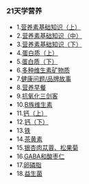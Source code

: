 
### 21天学营养
* 1.[营养素基础知识（上）](https://github.com/cary996/health/blob/master/day1/index.md)
* 2.[营养素基础知识（中）](https://github.com/cary996/health/blob/master/day2/index.md)
* 3.[营养素基础知识（下）](https://github.com/cary996/health/blob/master/day3/index.md)
* 4.[蛋白质（上）](https://github.com/cary996/health/blob/master/day4/index.md)
* 5.[蛋白质（下）](https://github.com/cary996/health/blob/master/day5/index.md)
* 6.[多种维生素矿物质](https://github.com/cary996/health/blob/master/day6/index.md)
* 7.[健康问题/品牌故事](https://github.com/cary996/health/blob/master/day7/index.md)
* 8.[营养早餐](https://github.com/cary996/health/blob/master/day8/index.md)
* 9.[抗氧化三剑客](https://github.com/cary996/health/blob/master/day9/index.md)
* 10.[B族维生素](https://github.com/cary996/health/blob/master/day10/index.md)
* 11.[钙（上）](https://github.com/cary996/health/blob/master/day11/index.md)
* 12.[钙（下）](https://github.com/cary996/health/blob/master/day12/index.md)
* 13.[铁](https://github.com/cary996/health/blob/master/day13/index.md)
* 14.[茶黄素](https://github.com/cary996/health/blob/master/day14/index.md)
* 15.[银杏肉苁蓉、松果菊](https://github.com/cary996/health/blob/master/day15/index.md)
* 16.[GABA和酸枣仁](https://github.com/cary996/health/blob/master/day18/index.md)
* 17.[卵磷脂](https://github.com/cary996/health/blob/master/day16/index.md)
* 18.[益生菌](https://github.com/cary996/health/blob/master/day17/index.md)